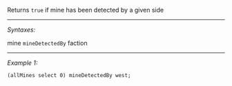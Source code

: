 Returns `true` if mine has been detected by a given side


---
*Syntaxes:*

mine `mineDetectedBy` faction

---
*Example 1:*

```sqf
(allMines select 0) mineDetectedBy west;
```